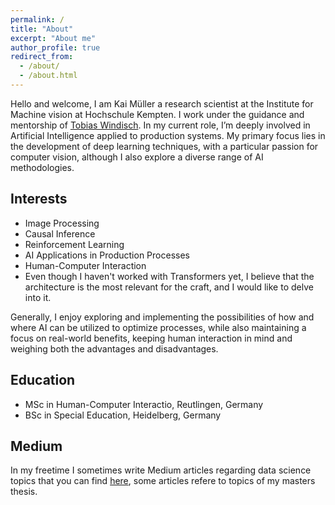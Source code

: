 ```yaml
---
permalink: /
title: "About"
excerpt: "About me"
author_profile: true
redirect_from: 
  - /about/
  - /about.html
---
```


Hello and welcome, I am Kai Müller a research scientist at the Institute for Machine 
vision at Hochschule Kempten. I work under the guidance and mentorship of <a href="https://tobias-windisch.de">Tobias Windisch</a>.
In my current role, I’m deeply involved in Artificial Intelligence applied to production systems. 
My primary focus lies in the development of deep learning techniques, with a particular passion 
for computer vision, although I also explore a diverse range of AI methodologies.

## Interests

- Image Processing
- Causal Inference
- Reinforcement Learning
- AI Applications in Production Processes
- Human-Computer Interaction
- Even though I haven't worked with Transformers yet, I believe that the architecture is the most relevant for the craft, and I would like to delve into it.

Generally, I enjoy exploring and implementing the possibilities of how and where AI can be utilized to optimize processes, while also maintaining a focus on real-world benefits, keeping human interaction in mind and
weighing both the advantages and disadvantages.

## Education
- MSc in Human-Computer Interactio, Reutlingen, Germany
- BSc in Special Education, Heidelberg, Germany

## Medium
  In my freetime I sometimes write Medium articles regarding data science topics that you can find <a href="https://medium.com/@mailmuellerkai">here</a>, some articles refere to topics of my masters thesis.